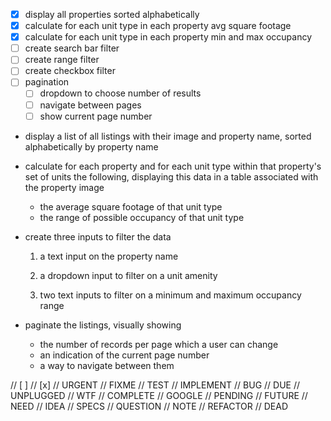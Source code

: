 - [x] display all properties sorted alphabetically
- [x] calculate for each unit type in each property avg square footage
- [x] calculate for each unit type in each property min and max occupancy
- [ ] create search bar filter
- [ ] create range filter
- [ ] create checkbox filter
- [ ] pagination
  - [ ] dropdown to choose number of results
  - [ ] navigate between pages
  - [ ] show current page number

- display a list of all listings with their image and property name, sorted alphabetically by property name
- calculate for each property and for each unit type within that property's set of units the following, displaying this data in a table associated with the property image
  - the average square footage of that unit type
  - the range of possible occupancy of that unit type
- create three inputs to filter the data

  1) a text input on the property name

  2) a dropdown input to filter on a unit amenity

  3) two text inputs to filter on a minimum and maximum occupancy range

- paginate the listings, visually showing
  - the number of records per page which a user can change
  - an indication of the current page number
  - a way to navigate between them

//     [ ]
//     [x]
//     URGENT
//     FIXME
//     TEST
//     IMPLEMENT
//     BUG
//     DUE
//     UNPLUGGED
//     WTF
//     COMPLETE
//     GOOGLE
//     PENDING
//     FUTURE
//     NEED
//     IDEA
//     SPECS
//     QUESTION
//     NOTE
//     REFACTOR
//     DEAD



